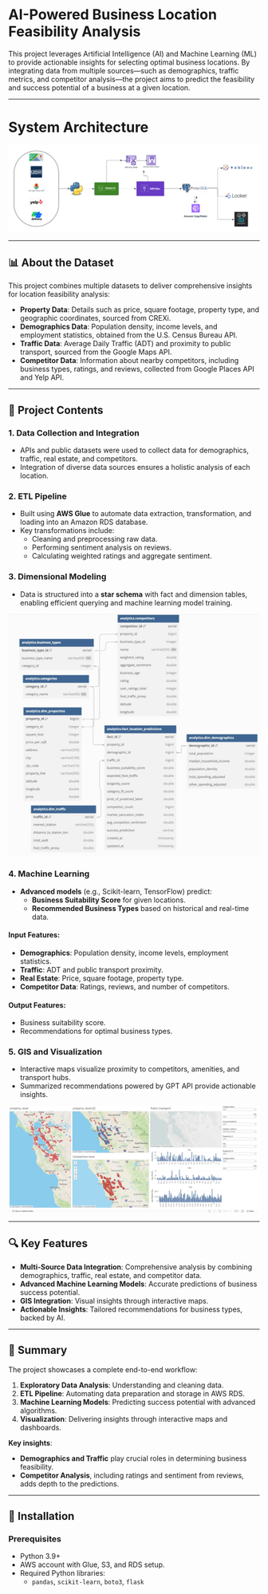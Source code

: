 # **AI-Powered Business Location Feasibility Analysis**

This project leverages Artificial Intelligence (AI) and Machine Learning (ML) to provide actionable insights for selecting optimal business locations. By integrating data from multiple sources—such as demographics, traffic metrics, and competitor analysis—the project aims to predict the feasibility and success potential of a business at a given location.

---
# System Architecture

<img src="architecture diagram.png">

---
## **📊 About the Dataset**

This project combines multiple datasets to deliver comprehensive insights for location feasibility analysis:

- **Property Data**: Details such as price, square footage, property type, and geographic coordinates, sourced from CREXi.
- **Demographics Data**: Population density, income levels, and employment statistics, obtained from the U.S. Census Bureau API.
- **Traffic Data**: Average Daily Traffic (ADT) and proximity to public transport, sourced from the Google Maps API.
- **Competitor Data**: Information about nearby competitors, including business types, ratings, and reviews, collected from Google Places API and Yelp API.

---

## **📄 Project Contents**

### **1. Data Collection and Integration**
- APIs and public datasets were used to collect data for demographics, traffic, real estate, and competitors.
- Integration of diverse data sources ensures a holistic analysis of each location.

### **2. ETL Pipeline**
- Built using **AWS Glue** to automate data extraction, transformation, and loading into an Amazon RDS database.
- Key transformations include:
  - Cleaning and preprocessing raw data.
  - Performing sentiment analysis on reviews.
  - Calculating weighted ratings and aggregate sentiment.

### **3. Dimensional Modeling**
- Data is structured into a **star schema** with fact and dimension tables, enabling efficient querying and machine learning model training.
<img src="erd.jpeg">


### **4. Machine Learning**
- **Advanced models** (e.g., Scikit-learn, TensorFlow) predict:
  - **Business Suitability Score** for given locations.
  - **Recommended Business Types** based on historical and real-time data.

#### **Input Features**:
- **Demographics**: Population density, income levels, employment statistics.
- **Traffic**: ADT and public transport proximity.
- **Real Estate**: Price, square footage, property type.
- **Competitor Data**: Ratings, reviews, and number of competitors.

#### **Output Features**:
- Business suitability score.
- Recommendations for optimal business types.

### **5. GIS and Visualization**
- Interactive maps visualize proximity to competitors, amenities, and transport hubs.
- Summarized recommendations powered by GPT API provide actionable insights.

<img src="dashboard.png">

---

## **🔍 Key Features**
- **Multi-Source Data Integration**: Comprehensive analysis by combining demographics, traffic, real estate, and competitor data.
- **Advanced Machine Learning Models**: Accurate predictions of business success potential.
- **GIS Integration**: Visual insights through interactive maps.
- **Actionable Insights**: Tailored recommendations for business types, backed by AI.

---

## **📌 Summary**

The project showcases a complete end-to-end workflow:
1. **Exploratory Data Analysis**: Understanding and cleaning data.
2. **ETL Pipeline**: Automating data preparation and storage in AWS RDS.
3. **Machine Learning Models**: Predicting success potential with advanced algorithms.
4. **Visualization**: Delivering insights through interactive maps and dashboards.

**Key insights**:
- **Demographics and Traffic** play crucial roles in determining business feasibility.
- **Competitor Analysis**, including ratings and sentiment from reviews, adds depth to the predictions.

---

## **🚀 Installation**

### **Prerequisites**
- Python 3.9+
- AWS account with Glue, S3, and RDS setup.
- Required Python libraries:
  - `pandas`, `scikit-learn`, `boto3`, `flask`


